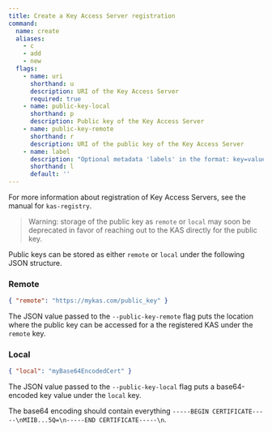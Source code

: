 ```yaml
---
title: Create a Key Access Server registration
command:
  name: create
  aliases:
    - c
    - add
    - new
  flags:
    - name: uri
      shorthand: u
      description: URI of the Key Access Server
      required: true
    - name: public-key-local
      shorthand: p
      description: Public key of the Key Access Server
    - name: public-key-remote
      shorthand: r
      description: URI of the public key of the Key Access Server
    - name: label
      description: "Optional metadata 'labels' in the format: key=value"
      shorthand: l
      default: ''
---
```


For more information about registration of Key Access Servers, see the manual for `kas-registry`.

> Warning: storage of the public key as `remote` or `local` may soon be deprecated in
> favor of reaching out to the KAS directly for the public key.

Public keys can be stored as either `remote` or `local` under the following JSON structure.

### Remote

```json
{ "remote": "https://mykas.com/public_key" }
```

The JSON value passed to the `--public-key-remote` flag puts the location where the public key
can be accessed for a the registered KAS under the `remote` key.

### Local

```json
{ "local": "myBase64EncodedCert" }
```

The JSON value passed to the `--public-key-local` flag puts a base64-encoded key value under
the `local` key.

The base64 encoding should contain everything `-----BEGIN CERTIFICATE-----\nMIIB...5Q=\n-----END CERTIFICATE-----\n`.
